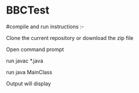 # BBCTest

#compile and run instructions :- 

Clone the current repository or download the zip file	

Open command prompt	

run javac *.java	 

run java MainClass 	

Output will display	
